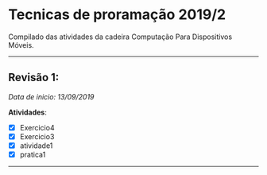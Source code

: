 # Tecnicas de proramação 2019/2

Compilado das atividades da cadeira Computação Para Dispositivos Móveis.

--------------------

## Revisão 1:
_Data de inicio: 13/09/2019_

**Atividades**:
- [X] Exercicio4
- [X] Exercicio3
- [X] atividade1
- [X] pratica1

-------------------------

